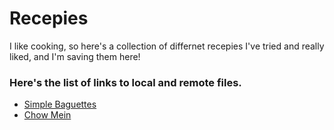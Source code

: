 # Recepies
I like cooking, so here's a collection of differnet recepies I've tried and really liked, and I'm saving them here!


### Here's the list of links to local and remote files.
+ [Simple Baguettes](rec/baguettes.md)
+ [Chow Mein](rec/chow-mein.md)